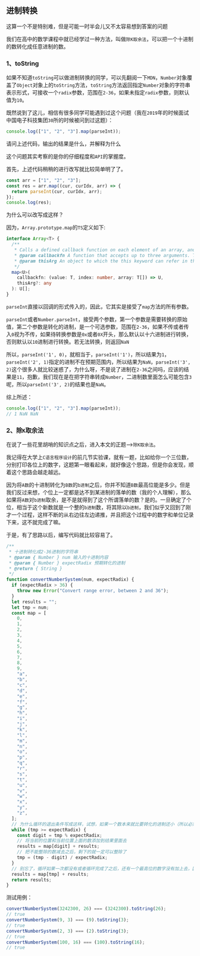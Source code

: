 ## 进制转换

这算一个不是特别难，但是可能一时半会儿又不太容易想到答案的问题

我们在高中的数学课程中就已经学过一种方法，叫做`除K取余法`，可以把一个十进制的数转化成任意进制的数。

### 1、toString

如果不知道`toString`可以做进制转换的同学，可以先翻阅一下`MDN`，`Number`对象覆盖了`Object`对象上的`toString`方法，`toString`方法返回指定`Number`对象的字符串表示形式，可接收一个`radix`参数，范围在`2-36`，如果未指定`radix`参数，则默认值为`10`。

既然说到了这儿，相信有很多同学可能遇到过这个问题（我在`2019`年的时候面试中国电子科技集团`30`所的时候被问到过这题）：

```js
console.log(["1", "2", "3"].map(parseInt));
```

请问上述代码，输出的结果是什么，并解释为什么

这个问题其实考察的是你的仔细程度和`API`的掌握度。

首先，上述代码稍稍的进行改写就比较简单明了了。

```js
const arr = ["1", "2", "3"];
const res = arr.map((cur, curIdx, arr) => {
  return parseInt(cur, curIdx, arr);
});
console.log(res);
```

为什么可以改写成这样？

因为，`Array.prototype.map`的`TS`定义如下:

```ts
interface Array<T> {
  /**
   * Calls a defined callback function on each element of an array, and returns an array that contains the results.
   * @param callbackfn A function that accepts up to three arguments. The map method calls the callbackfn function one time for each element in the array.
   * @param thisArg An object to which the this keyword can refer in the callbackfn function. If thisArg is omitted, undefined is used as the this value.
   */
  map<U>(
    callbackfn: (value: T, index: number, array: T[]) => U,
    thisArg?: any
  ): U[];
}
```

`parseInt`直接以回调的形式传入的，因此，它其实是接受了`map`方法的所有参数。

`parseInt`或者`Number.parseInt`，接受两个参数，第一个参数是需要转换的原始值，第二个参数是转化的进制，是一个可选参数，范围在`2-36`，如果不传或者传入`0`视为不传，如果待转换参数是`0x`或者`0X`开头，那么默认以十六进制进行转换，否则默认以`10`进制进行转换。若无法转换，则返回`NaN`

所以，`parseInt('1', 0)`，就相当于，`parseInt('1')`，所以结果为`1`，`parseInt('2', 1)`指定的进制不在预期范围内，所以结果为`NaN`，`parseInt('3', 2)`这个很多人就比较迷惑了，为什么呀，不是说了进制在`2-36`之间吗，应该的结果是`11`，抱歉，我们现在是在把字符串转成`Number`，二进制数里面怎么可能包含`3`呢，所以`parseInt('3', 2)`的结果也是`NaN`。

综上所述：

```js
console.log(["1", "2", "3"].map(parseInt));
// 1 NaN NaN
```

### 2、除`K`取余法

在说了一些花里胡哨的知识点之后，进入本文的正题——>`除K取余法`。

我记得在大学上`C语言程序设计`的前几节实验课，就有一题，比如给你一个三位数，分别打印各位上的数字，这题第一眼看起来，就好像这个思路，但是你会发现，顺着这个思路会越走越远。

因为将`A数`的十进制转化为`B数`的`b进制`之后，你并不知道`B数`最高位能是多少。但是我们反过来想，个位上一定都是达不到某进制的落单的数（我的个人理解），那么如果将`A数`对`b进制`取余，是不是就得到了这个所谓落单的数？是的。一旦确定了个位，相当于这个新数就是一个整的`b进制`数，将其除以`b进制`，我们似乎又回到了刚才一个过程，这样不断的从右边往左边递推，并且把这个过程中的数字和单位记录下来，这不就完成了嘛。

于是，有了思路以后，编写代码就比较容易了。

```js
/**
 * 十进制转化成2-36进制的字符串
 * @param { Number } num 输入的十进制内容
 * @param { Number } expectRadix 预期转化的进制
 * @return { String }
 */
function convertNumberSystem(num, expectRadix) {
  if (expectRadix > 36) {
    throw new Error("Convert range error, between 2 and 36");
  }
  let results = "";
  let tmp = num;
  const map = [
    0,
    1,
    2,
    3,
    4,
    5,
    6,
    7,
    8,
    9,
    "a",
    "b",
    "c",
    "d",
    "e",
    "f",
    "g",
    "h",
    "i",
    "j",
    "k",
    "l",
    "m",
    "n",
    "o",
    "p",
    "q",
    "r",
    "s",
    "t",
    "u",
    "v",
    "w",
    "x",
    "y",
    "z",
  ];
  // 为什么循环的退出条件写成这样，试想，如果一个数本来就比要转化的进制还小（所以必须取到等号），那这个数不本来就是个位的数了嘛？
  while (tmp >= expectRadix) {
    const digit = tmp % expectRadix;
    // 将当前的位置和当前位置上面的数添加到结果里面去
    results = map[digit] + results;
    // 把不能整除的数减去之后，剩下的就一定可以整除了
    tmp = (tmp - digit) / expectRadix;
  }
  // 别忘了，循环如果一次都没有或者循环完成了之后，还有一个最高位的数字没有加上去，因此
  results = map[tmp] + results;
  return results;
}
```

测试用例：

```js
convertNumberSystem(3242300, 26) === (3242300).toString(26);
// true
convertNumberSystem(9, 3) === (9).toString(3);
// true
convertNumberSystem(2, 3) === (2).toString(3);
// true
convertNumberSystem(100, 16) === (100).toString(16);
// true
```
